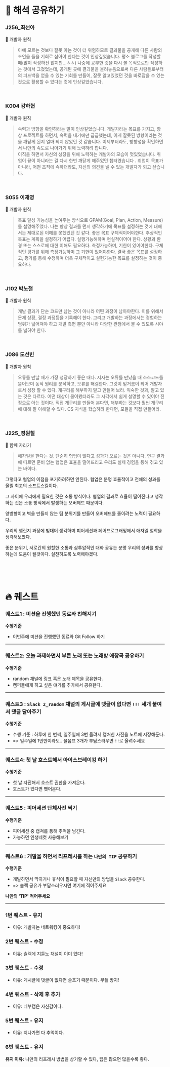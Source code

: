 # **📙 해석 공유하기**

### J256_최선아

**📕** 개발자 원칙

> 아예 모르는 것보다 잘못 아는 것이 더 위험하므로 결과물을 공개해 다른 사람의 조언을 들을 기회로 삼아야 한다는 것이 인상깊었습니다. 평소 블로그를 작성할 때(많이 작성하진 않지만…ㅎㅎ) 나중에 공부한 것을 다시 볼 목적으로만 작성하는 것에서 그쳤었는데, 공개된 곳에 결과물을 올려놓음으로써 다른 사람들로부터의 피드백을 얻을 수 있는 기회를 만들어, 잘못 알고있었던 것을 바로잡을 수 있는 것으로 활용할 수 있다는 것에 인상깊었습니다.
> 

<br/>

### **K004 강하현**

**📕** 개발자 원칙 

> 속력과 방향을 확인하라는 말이 인상깊었습니다. 개발자라는 목표를 가지고, 항상 프로젝트를 하면서, 속력을 내기에만 급급했는데, 이게 잘못된 방향이라는 것을 깨닫게 된지 얼마 되지 않았던 것 같습니다. 이제부터라도, 방향성을 확인하면서 나만의 속도로 나아가기 위해 노력하려 합니다.   
이직을 하면서 자신의 성장을 위해 노력하는 개발자의 모습이 멋있었습니다. 취업이 끝이 아니라는 걸 다시 한번 깨닫게 해주었던 챕터였습니다 .  취업이 목표가 아니라, 어떤 조직에 속하더라도, 자신의 의견을 낼 수 있는 개발자가 되고 싶습니다.
> 

<br/>

### S055 이재영

**📕** 개발자 원칙

> 목표 달성 가능성을 높여주는 방식으로 GPAM(Goal, Plan, Action, Measure)를 설명해주었다.
나는 항상 결과를 먼저 생각하기에 목표를 설정하는 것에 대해서는 제대로된 이해를 못했었던 것 같다.
좋은 목표 
구체적이어야한다. 추상적인 목표는 계획을 설정하기 어렵다.
실행가능해하며 현실적이어야 한다. 상황과 환경 또는 스스로에 대한 이해도 필요하다.
측정가능하며, 기한이 있어야한다. 구체적인 평가를 위해 측정가능하며 그 기한이 있어야한다.
결국 좋은 목표를 설정하고, 평가를 통해 수정하며 더욱 구체적이고 실현가능한 목표를 설정하는 것이 중요하다.
> 

<br/>

### J102 박노철

**📕** 개발자 원칙

> 개발 결과가 단순 코드만 남는 것이 아니라 어떤 과정이 남아야한다. 이를 위해서 문제 상황, 결정 과정등을 기록해야 한다. 그리고 개발하는 과정에서는  경험하는 범위가 넓어져야 하고 개발 측면 뿐만 아니라 다양한 관점에서 볼 수 있도록 시야를 넓혀야 한다.
> 

<br/>

### J086 도선빈

**📕** 개발자 원칙

> 오류를 만날 때가 가장 성장하기 좋은 때다. 저자는 오류를 만났을 때 소스코드를 뜯어보며 동작 원리를 분석하고, 오류를 해결한다. 그것이 밑거름이 되어 개발자로서 성장 할 수 있다. 개구리를 해부하지 말고 만들어 보라. 익숙한 것과, 알고 있는 것은 다르다.
어떤 대상이 물어봤더라도 그 시각에서 쉽게 설명할 수 있어야 진정으로 아는 것이다. 직접 개구리를 만들어 본다면, 해부하는 것보다 훨씬 개구리에 대해 잘 이해할 수 있다. CS 지식을 학습하려 한다면, 모듈을 직접 만들어라.
> 

<br/>

### J225_정원철

**📕** 함께 자라기

> 애자일을 한다는 것. 단순히 협업이 많다고 성과가 오르는 것은 아니다. 연구 결과에 따르면 준비 없는 협업은 효율을 떨어뜨리고 우리도 실제 경험을 통해 겪고 있는 바이다.

그렇다고 협업의 이점을 포기하려하면 안된다. 협업은 분명 효율적이고 전체의 성과를 올릴 최고의 소프트스킬이다.

그 사이에 우리에게 필요한 것은 소통 방식이다. 협업의 결과로 효율이 떨어진다고 생각하는 것은 소통 방식에서 발생하는 오버헤드 때문이다.

양방향이고 벽을 만들지 않는 팀 분위기를 만들어 오버헤드를 줄이려는 노력이 필요하다.

우리의 챌린지 과정에 빚대어 생각하며 피어세션과 페어프로그래밍에서 애자일 철학을 생각해보았다.

좋은 분위기, 서로간의 원할한 소통과 삼투압적인 대화 공유는 분명 우리의 성과를 향상하는데 도움이 될것이다. 실천하도록 노력해야겠다.
> 

<br/>

<br/>

<br/>

# **🔥 퀘스트**

### **퀘스트1 : 미션을 진행했던 동료와 친해지기**

**수행기준**

- 이번주에 미션을 진행했던 동료와 Git Follow 하기

---

### **퀘스트2: 오늘 과제하면서 부른 노래 또는 노래방 애창곡 공유하기**

**수행기준**

- random 채널에 링크 혹은 노래 제목을 공유한다.
- 캠퍼들에게 하고 싶은 얘기를 추가해서 공유한다.

---

### 퀘스트3 : **`Slack 2_random` 채널의 게시글에 댓글이 없다면  `!!!`  세개 붙여서 댓글 달아주기**

**수행기준**

- 수행 기준 : 하루에 한 번씩, 일주일에 3번 올려서 캡처한 사진을 노트에 저장해둔다.
- => 일주일에 1번만이라도.. 물음표 3개가 부담스러우면 `!!`로 올려주세요

---

### **퀘스트4: 첫 날 호스트해서 아이스브레이킹 하기**

**수행기준**

- 첫 날 자진해서 호스트 권한을 가져온다.
- 호스트가 있다면 뺏어온다.
  

---

### **퀘스트5 : 피어세션 단체사진 찍기**

**수행기준**

- 피어세션 중 캡쳐를 통해 추억을 남긴다.
- 가능하면 인생네컷 사용해보기
  

---

### **퀘스트6 : 개발을 하면서 리프레시를 하는 `나만의 TIP` 공유하기**

**수행기준**

- 개발하면서 막히거나 휴식이 필요할 때 자신만의 방법을 `Slack` 공유한다.
- => 슬랙 공유가 부담스러우시면 여기에 적어주세요

**나만의 'TIP' 적어주세요**

---

### 1번 퀘스트 - 유지

- 이유: 개발자는 네트워킹이 중요하다!

### 2번 퀘스트 - 수정

- 이유: 슬랙에 지듣노 채널이 이미 있다!

### 3번 퀘스트 - 수정

- 이유: 게시글에 댓글이 없다면 슬프기 때문이다. 무플 방지!

### 4번 퀘스트 - 삭제 후 추가

- 이유: 네부캠은 자신감이다.

### 5번 퀘스트 - 유지

- 이유: 지나가면 다 추억이다.

### 6번 퀘스트 - 유지

**유지 이유:** 나만의 리프레시 방법을 상기할 수 있다, 팁은 많으면 많을수록 좋다.
